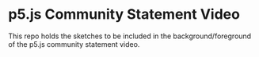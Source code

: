 # p5.js Community Statement Video

This repo holds the sketches to be included in the background/foreground of the p5.js community statement video.
